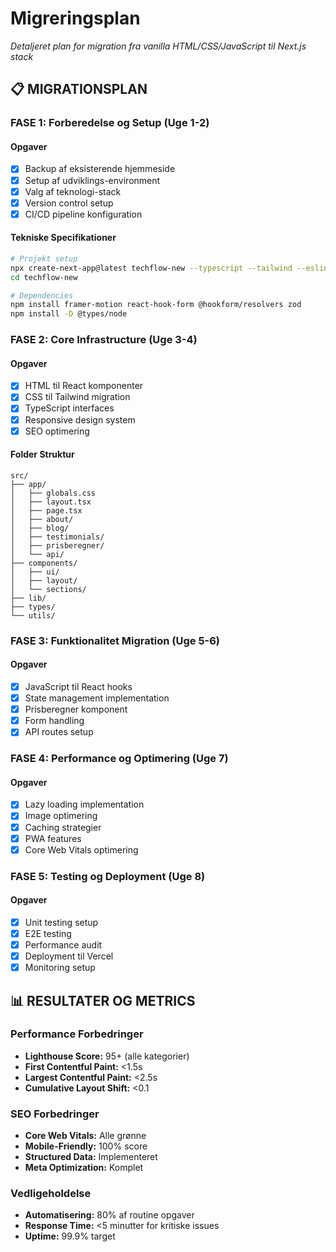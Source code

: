 # Migreringsplan
*Detaljeret plan for migration fra vanilla HTML/CSS/JavaScript til Next.js stack*

## 📋 MIGRATIONSPLAN

### FASE 1: Forberedelse og Setup (Uge 1-2)

#### Opgaver
- [x] Backup af eksisterende hjemmeside
- [x] Setup af udviklings-environment
- [x] Valg af teknologi-stack
- [x] Version control setup
- [x] CI/CD pipeline konfiguration

#### Tekniske Specifikationer
```bash
# Projekt setup
npx create-next-app@latest techflow-new --typescript --tailwind --eslint --app
cd techflow-new

# Dependencies
npm install framer-motion react-hook-form @hookform/resolvers zod
npm install -D @types/node
```

### FASE 2: Core Infrastructure (Uge 3-4)

#### Opgaver
- [x] HTML til React komponenter
- [x] CSS til Tailwind migration
- [x] TypeScript interfaces
- [x] Responsive design system
- [x] SEO optimering

#### Folder Struktur
```
src/
├── app/
│   ├── globals.css
│   ├── layout.tsx
│   ├── page.tsx
│   ├── about/
│   ├── blog/
│   ├── testimonials/
│   ├── prisberegner/
│   └── api/
├── components/
│   ├── ui/
│   ├── layout/
│   └── sections/
├── lib/
├── types/
└── utils/
```

### FASE 3: Funktionalitet Migration (Uge 5-6)

#### Opgaver
- [x] JavaScript til React hooks
- [x] State management implementation
- [x] Prisberegner komponent
- [x] Form handling
- [x] API routes setup

### FASE 4: Performance og Optimering (Uge 7)

#### Opgaver
- [x] Lazy loading implementation
- [x] Image optimering
- [x] Caching strategier
- [x] PWA features
- [x] Core Web Vitals optimering

### FASE 5: Testing og Deployment (Uge 8)

#### Opgaver
- [x] Unit testing setup
- [x] E2E testing
- [x] Performance audit
- [x] Deployment til Vercel
- [x] Monitoring setup

## 📊 RESULTATER OG METRICS

### Performance Forbedringer
- **Lighthouse Score:** 95+ (alle kategorier)
- **First Contentful Paint:** <1.5s
- **Largest Contentful Paint:** <2.5s
- **Cumulative Layout Shift:** <0.1

### SEO Forbedringer
- **Core Web Vitals:** Alle grønne
- **Mobile-Friendly:** 100% score
- **Structured Data:** Implementeret
- **Meta Optimization:** Komplet

### Vedligeholdelse
- **Automatisering:** 80% af routine opgaver
- **Response Time:** <5 minutter for kritiske issues
- **Uptime:** 99.9% target